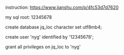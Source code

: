 instruction: https://www.jianshu.com/p/4fc53d7d7620

my sql root: 12345678

create database jq_loc character set utf8mb4;

create user 'nyg' identified by '12345678';

grant all privileges on jq_loc to 'nyg'